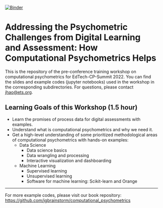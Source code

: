 [![Binder](https://mybinder.org/badge_logo.svg)](https://mybinder.org/v2/gh/jgbrainstorm/EdTech-CP-Workshop2022/HEAD)

# Addressing the Psychometric Challenges from Digital Learning and Assessment: How Computational Psychometrics Helps

This is the repository of the pre-conference training workshop on computational psychometrics for EdTech-CP-Summit 2022. You can find the slides and example codes (jupyter notebooks) used in the workshop in the corresponding subdirectories. For questions, please contact <jhao@ets.org>.
## Learning Goals of this Workshop (1.5 hour)

* Learn the promises of process data for digital assessments with examples.
* Understand what is computational psychometrics and why we need it.
* Get a high-level understanding of some prioritized methodological areas of computational psychometrics with hands-on examples:
    * Data Science
        - Data science basics
        - Data wrangling and processing
        - Interactive visualization and dashboarding
    * Machine Learning
        - Supervised learning
        - Unsupervised learning
        - Software for machine learning: Scikit-learn and Orange

***
For more example codes, please visit our book repository: <https://github.com/jgbrainstorm/computational_psychometrics>

